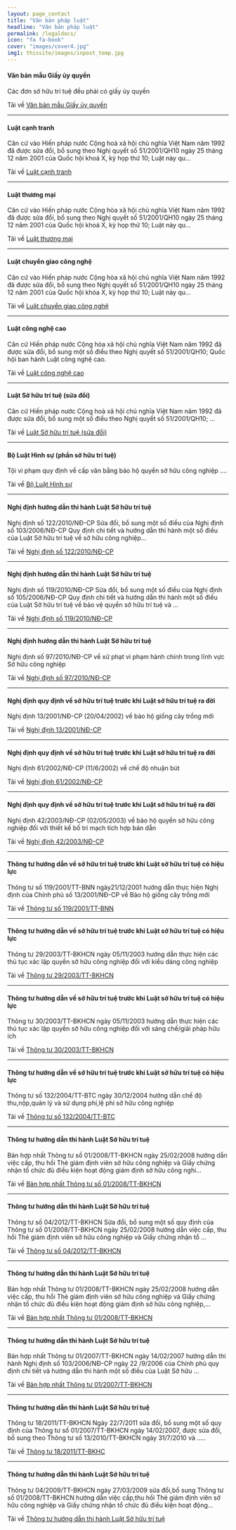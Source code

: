 ```yaml
---
layout: page_contact
title: "Văn bản pháp luật"
headline: "Văn bản pháp luật"
permalink: /legaldocs/
icon: "fa fa-book"
cover: "images/cover4.jpg"
img1: thissite/images/inpost_temp.jpg
---
```


#### Văn bản mẫu Giấy ủy quyền
Các đơn sở hữu trí tuệ đều phải có giấy ủy quyền

Tải về [Văn bản mẫu Giấy ủy quyền](https://www.dropbox.com/home?preview=mau+giay+UQ-POA-E.doc)

---

#### Luật cạnh tranh
Căn cứ vào Hiến pháp nước Cộng hoà xã hội chủ nghĩa Việt Nam năm 1992 đã được sửa đổi, bổ sung theo Nghị quyết số 51/2001/QH10 ngày 25 tháng 12 năm 2001 của Quốc hội khoá X, kỳ họp thứ 10; Luật này qu...

Tải về [Luật cạnh tranh](https://www.dropbox.com/home?preview=luatcanhtranh_2004.rtf)

---

#### Luật thương mại
Căn cứ vào Hiến pháp nước Cộng hòa xã hội chủ nghĩa Việt Nam năm 1992 đã được sửa đổi, bổ sung theo Nghị quyết số 51/2001/QH10 ngày 25 tháng 12 năm 2001 của Quốc hội khoá X, kỳ họp thứ 10; Luật này qu...

Tải về [Luật thương mại](https://www.dropbox.com/home?preview=Luat+Thuong+m%E1%BA%A1i+36-2005-QH11.doc)

---

#### Luật chuyển giao công nghệ
Căn cứ vào Hiến pháp nước Cộng hòa xã hội chủ nghĩa Việt Nam năm 1992 đã được sửa đổi, bổ sung theo Nghị quyết số 51/2001/QH10 ngày 25 tháng 12 năm 2001 của Quốc hội khóa X, kỳ họp thứ 10; Luật này qu...

Tải về [Luật chuyển giao công nghệ](https://www.dropbox.com/home?preview=Luat+chuyen+giao+cong+nghe.doc)

---

#### Luật công nghệ cao
Căn cứ Hiến pháp nước Cộng hòa xã hội chủ nghĩa Việt Nam năm 1992 đã được sửa đổi, bổ sung một số điều theo Nghị quyết số 51/2001/QH10; Quốc hội ban hành Luật công nghệ cao.

Tải về [Luật công nghệ cao](https://www.dropbox.com/home?preview=Luat+cong+nghe+cao.doc)

---

#### Luật Sở hữu trí tuệ (sửa đổi)
Căn cứ Hiến pháp nước Cộng hoà xã hội chủ nghĩa Việt Nam năm 1992 đã được sửa đổi, bổ sung một số điều theo Nghị quyết số 51/2001/QH10; ...

Tải về [Luật Sở hữu trí tuệ (sửa đổi)](https://www.dropbox.com/home?preview=Luat+So+huu+tri+tue+sua+doi.pdf)

---

#### Bộ Luật Hình sự (phần sở hữu trí tuệ)
Tội vi phạm quy định về cấp văn bằng bảo hộ quyền sở hữu công nghiệp ....

Tải về [Bộ Luật Hình sự](https://www.dropbox.com/home?preview=Bo+luat+Hinh+su+1999_phan+toi+pham+SHTT.pdf)

---

#### Nghị định hướng dẫn thi hành Luật Sở hữu trí tuệ
Nghị định số 122/2010/NĐ-CP Sửa đổi, bổ sung một số điều của Nghị định số 103/2006/NĐ-CP Quy định chi tiết và hướng dẫn thi hành một số điều của Luật Sở hữu trí tuệ về sở hữu công nghiệp...

Tải về [Nghị định số 122/2010/NĐ-CP](https://www.dropbox.com/home?preview=Nghi+dinh+122.doc)

---

#### Nghị định hướng dẫn thi hành Luật Sở hữu trí tuệ
Nghị định số 119/2010/NĐ-CP Sửa đổi, bổ sung một số điều của Nghị định số 105/2006/NĐ-CP Quy định chi tiết và hướng dẫn thi hành một số điều của Luật Sở hữu trí tuệ về bảo vệ quyền sở hữu trí tuệ và ...

Tải về [Nghị định số 119/2010/NĐ-CP](https://www.dropbox.com/home?preview=Nghi+dinh+119.doc)

---

#### Nghị định hướng dẫn thi hành Luật Sở hữu trí tuệ
Nghị định số 97/2010/NĐ-CP về xử phạt vi phạm hành chính trong lĩnh vực Sở hữu công nghiệp

Tải về [Nghị định số 97/2010/NĐ-CP]()

---

#### Nghị định quy định về sở hữu trí tuệ trước khi Luật sở hữu trí tuệ ra đời
Nghị định 13/2001/NĐ-CP (20/04/2002) về bảo hộ giống cây trồng mới

Tải về [Nghị định 13/2001/NĐ-CP](https://www.dropbox.com/home?preview=nd_97.pdf)

---

#### Nghị định quy định về sở hữu trí tuệ trước khi Luật sở hữu trí tuệ ra đời
Nghị định 61/2002/NĐ-CP (11/6/2002) về chế độ nhuận bút

Tải về [Nghị định 61/2002/NĐ-CP](https://www.dropbox.com/home?preview=ND6102CP.doc)

---

#### Nghị định quy định về sở hữu trí tuệ trước khi Luật sở hữu trí tuệ ra đời
Nghị định 42/2003/NĐ-CP (02/05/2003) về bảo hộ quyền sở hữu công nghiệp đối với thiết kế bố trí mạch tích hợp bán dẫn

Tải về [Nghị định 42/2003/NĐ-CP](https://www.dropbox.com/home?preview=ND+42-2003+Thiet+ke+bo+tri++IC.doc)

---

#### Thông tư hướng dẫn về sở hữu trí tuệ trước khi Luật sở hữu trí tuệ có hiệu lực
Thông tư số 119/2001/TT-BNN ngày21/12/2001 hướng dẫn thực hiện Nghị định của Chính phủ số 13/2001/NĐ-CP về Bảo hộ giống cây trồng mới

Tải về [Thông tư số 119/2001/TT-BNN](https://www.dropbox.com/home?preview=TT+119-2001-BNNNT+Thu+tuc+cap+VB+Giong+cay+trong.doc)

---

#### Thông tư hướng dẫn về sở hữu trí tuệ trước khi Luật sở hữu trí tuệ có hiệu lực
Thông tư 29/2003/TT-BKHCN ngày 05/11/2003 hướng dẫn thực hiện các thủ tục xác lập quyền sở hữu công nghiệp đối với kiểu dáng công nghiệp

Tải về [Thông tư 29/2003/TT-BKHCN](https://www.dropbox.com/home?preview=TT+29-2003-BKHCN+Xac+lap+quyen+voi+KDCN.pdf)

---

#### Thông tư hướng dẫn về sở hữu trí tuệ trước khi Luật sở hữu trí tuệ có hiệu lực
Thông tư 30/2003/TT-BKHCN ngày 05/11/2003 hướng dẫn thực hiện các thủ tục xác lập quyền sở hữu công nghiệp đối với sáng chế/giải pháp hữu ích

Tải về [Thông tư 30/2003/TT-BKHCN](https://www.dropbox.com/home?preview=TT+30-2003-BKHCN+Xac+lap+quyen+voi+SC-GPHI.pdf)

---

#### Thông tư hướng dẫn về sở hữu trí tuệ trước khi Luật sở hữu trí tuệ có hiệu lực
Thông tư số 132/2004/TT-BTC ngày 30/12/2004 hướng dẫn chế độ thu,nộp,quản lý và sử dụng phí,lệ phí sở hữu công nghiệp

Tải về [Thông tư số 132/2004/TT-BTC](https://www.dropbox.com/home?preview=TT+132-2004-BTC+Quan+ly+phi-le+phi+SHCN.pdf)

---

#### Thông tư hướng dẫn thi hành Luật Sở hữu trí tuệ
Bản hợp nhất Thông tư số 01/2008/TT-BKHCN ngày 25/02/2008 hướng dẫn việc cấp, thu hồi Thẻ giám định viên sở hữu công nghiệp và Giấy chứng nhận tổ chức đủ điều kiện hoạt động giám định sở hữu công nghi...

Tải về [Bản hợp nhất Thông tư số 01/2008/TT-BKHCN](https://www.dropbox.com/home?preview=BanhopnhatTT01-2008.pdf)

---

#### Thông tư hướng dẫn thi hành Luật Sở hữu trí tuệ
Thông tư số 04/2012/TT-BKHCN Sửa đổi, bổ sung một số quy định của Thông tư số 01/2008/TT-BKHCN ngày 25/02/2008 hướng dẫn việc cấp, thu hồi Thẻ giám định viên sở hữu công nghiệp và Giấy chứng nhận tổ ...

Tải về [Thông tư số 04/2012/TT-BKHCN](https://www.dropbox.com/home?preview=Thong+tu+04.pdf)

---

#### Thông tư hướng dẫn thi hành Luật Sở hữu trí tuệ
Bản hợp nhất Thông tư 01/2008/TT-BKHCN ngày 25/02/2008 hướng dẫn việc cấp, thu hồi Thẻ giám định viên sở hữu công nghiệp và Giấy chứng nhận tổ chức đủ điều kiện hoạt động giám định sở hữu công nghiệp,...

Tải về [Bản hợp nhất Thông tư 01/2008/TT-BKHCN](https://www.dropbox.com/home?preview=BanhopnhatTT012008TT-BKHCN+ngay+25022008.pdf)

---

#### Thông tư hướng dẫn thi hành Luật Sở hữu trí tuệ
Bản hợp nhất Thông tư 01/2007/TT-BKHCN ngày 14/02/2007 hướng dẫn thi hành Nghị định số 103/2006/NĐ-CP ngày 22 /9/2006 của Chính phủ quy định chi tiết và hướng dẫn thi hành một số điều của Luật Sở hữu ...

Tải về [Bản hợp nhất Thông tư 01/2007/TT-BKHCN](https://www.dropbox.com/home?preview=TT01-2007-Banhopnhat(ba%C2%BA%C2%A3nma%C2%BB%E2%80%BAi).pdf)

---

#### Thông tư hướng dẫn thi hành Luật Sở hữu trí tuệ
Thông tư 18/2011/TT-BKHCN Ngày 22/7/2011 sửa đổi, bổ sung một số quy định của Thông tư số 01/2007/TT-BKHCN ngày 14/02/2007, được sửa đổi, bổ sung theo Thông tư số 13/2010/TT-BKHCN ngày 31/7/2010 và .....

Tải về [Thông tư 18/2011/TT-BKHC](https://www.dropbox.com/home?preview=TTu18ngay22.7.2011.pdf)

---

#### Thông tư hướng dẫn thi hành Luật Sở hữu trí tuệ
Thông tư 04/2009/TT-BKHCN ngày 27/03/2009 sửa đổi,bổ sung Thông tư số 01/2008/TT-BKHCN hướng dẫn việc cấp,thu hồi Thẻ giám định viên sở hữu công nghiệp và Giấy chứng nhận tổ chức đủ điều kiện hoạt động...

Tải về [Thông tư hướng dẫn thi hành Luật Sở hữu trí tuệ](https://www.dropbox.com/home?preview=Microsoft+Word+-+TT01-2008+Ban+hop+nhat+TT04-2012+_1_.pdf)

